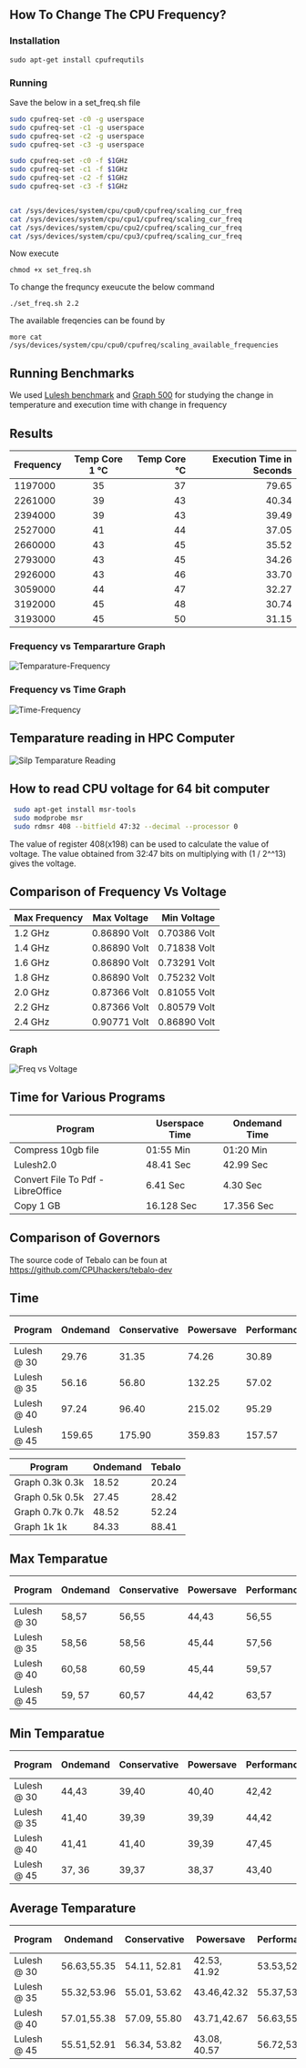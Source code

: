 

## How To Change The CPU Frequency?

### Installation

```
sudo apt-get install cpufrequtils
```

### Running

Save the below in a set_freq.sh file
```sh
sudo cpufreq-set -c0 -g userspace
sudo cpufreq-set -c1 -g userspace
sudo cpufreq-set -c2 -g userspace
sudo cpufreq-set -c3 -g userspace

sudo cpufreq-set -c0 -f $1GHz
sudo cpufreq-set -c1 -f $1GHz
sudo cpufreq-set -c2 -f $1GHz
sudo cpufreq-set -c3 -f $1GHz


cat /sys/devices/system/cpu/cpu0/cpufreq/scaling_cur_freq
cat /sys/devices/system/cpu/cpu1/cpufreq/scaling_cur_freq
cat /sys/devices/system/cpu/cpu2/cpufreq/scaling_cur_freq
cat /sys/devices/system/cpu/cpu3/cpufreq/scaling_cur_freq

```

Now execute 

```
chmod +x set_freq.sh
```

To change the frequncy exeucute the below command

```
./set_freq.sh 2.2
```

The available freqencies can be found by 

```
more cat /sys/devices/system/cpu/cpu0/cpufreq/scaling_available_frequencies
```

## Running Benchmarks

We used [Lulesh benchmark](https://codesign.llnl.gov/lulesh.php)  and [Graph 500](http://www.graph500.org/) for studying the change in temperature and execution time with change in frequency

## Results

| Frequency  | Temp Core 1 ℃ | Temp Core ℃ | Execution Time  in Seconds |
| ------------- |:-------------:| -----:| ----:|
| 1197000 | 35 | 37 | 79.65 |
| 2261000 | 39 | 43 | 40.34 |
| 2394000 | 39 | 43 | 39.49 |
| 2527000 | 41 | 44 | 37.05 |
| 2660000 | 43 | 45 | 35.52 |
| 2793000 | 43 | 45 | 34.26 |
| 2926000 | 43 | 46 | 33.70 |
| 3059000 | 44 | 47 | 32.27 |
| 3192000 | 45 | 48 | 30.74 |
| 3193000 | 45 | 50 | 31.15 |



### Frequency vs Tempararture Graph

![Temparature-Frequency](images/freq-temp.png) 

### Frequency vs Time Graph

![Time-Frequency](images/time-freq.png) 

## Temparature reading in HPC Computer

![Silp Temparature Reading](images/temparature-silp.png)

## How to read CPU voltage for 64 bit computer

```bash
 sudo apt-get install msr-tools
 sudo modprobe msr
 sudo rdmsr 408 --bitfield 47:32 --decimal --processor 0
 ```
 
The value of register 408(x198) can be used to calculate the value of voltage. 
The value obtained from 32:47 bits on multiplying with (1 / 2^^13) gives the voltage.

## Comparison of Frequency Vs Voltage


|Max Frequency| Max Voltage |Min Voltage |
|---------|:-------------:|-------:|
|1.2 GHz|0.86890 Volt|0.70386 Volt|
|1.4 GHz|0.86890 Volt|0.71838 Volt|
|1.6 GHz|0.86890 Volt|0.73291 Volt|
|1.8 GHz|0.86890 Volt|0.75232 Volt|
|2.0 GHz|0.87366 Volt|0.81055 Volt|
|2.2 GHz|0.87366 Volt|0.80579 Volt|
|2.4 GHz|0.90771 Volt|0.86890 Volt|


### Graph

![Freq vs Voltage](images/freqvsvol.png)

## Time for Various Programs 

|Program             |Userspace Time| Ondemand Time|
|--------------------|--------------|--------------|
|Compress 10gb file|01:55 Min|01:20 Min|
|Lulesh2.0|48.41 Sec|42.99 Sec|
|Convert File To Pdf - LibreOffice|6.41 Sec |4.30 Sec|
|Copy 1 GB|16.128 Sec|17.356 Sec|

## Comparison of Governors
The source code of Tebalo can be foun at https://github.com/CPUhackers/tebalo-dev

## Time

|Program       |Ondemand     |Conservative  | Powersave| Performance| Rounder @ 1| Rounder @ 2| Rounder @ 5|
|--------------|-------------|--------------|----------|------------|------------|------------|------------|
|Lulesh @ 30   |29.76		     |31.35         |74.26     |30.89       |43.21       |41.91       |43.46       |
|Lulesh @ 35   |56.16        |56.80         |132.25    |57.02       |79.10       |82.87       |77.30       |
|Lulesh @ 40   |97.24        |96.40         |215.02    |95.29       |136.79      |128.67      |132.02      |
|Lulesh @ 45   |159.65       |175.90        |359.83    |157.57      |217.00      |225.11      |209.52      |


|Program         |Ondemand  |Tebalo  |
|--------------- |----------|---------|
|Graph 0.3k 0.3k |18.52     |20.24    |
|Graph 0.5k 0.5k |27.45     |28.42    |
|Graph 0.7k 0.7k |48.52     |52.24    |
|Graph 1k 1k     |84.33     |88.41    |



## Max Temparatue 

|Program       |Ondemand     |Conservative  |  Powersave|Performance| Rounder @ 1 |Rounder @ 2 |Rounder @ 5 |
|--------------|-------------|--------------|-----------|-----------| ------------|------------|------------|
|Lulesh @ 30   |58,57		 |56,55         |44,43      |56,55      |55,53        |56,55       |55,53       |
|Lulesh @ 35   |58,56        |58,56         |45,44      |57,56      |56,55        |56,55       |55,53       |
|Lulesh @ 40   |60,58        |60,59         |45,44      |59,57      |57,56        |58,56       |57,54       |
|Lulesh @ 45   |59, 57       |60,57         |44,42      |63,57      |57,55        |57,55       |58,56       |



## Min Temparatue


|Program       |Ondemand     |Conservative  |Powersave|Performance| Rounder @ 1|Rounder @ 2|Rounder @ 5|
|--------------|-------------|--------------|---------|-----------|------------|-----------|-----------|
|Lulesh @ 30   |44,43		 |39,40         |40,40    | 42,42     | 41, 41     |41,39	   |39,38      |
|Lulesh @ 35   |41,40        |39,39         |39,39    | 44,42     | 39, 39     |40,39      |41,39      |
|Lulesh @ 40   |41,41     	 |41,40         |39,39    | 47,45     | 40, 40     |41,40      |42,40      |
|Lulesh @ 45   |37, 36       |39,37         |38,37    | 43,40     | 42, 40     |40,39      |41,39      |


## Average Temparature


|Program      	|Ondemand        |Conservative  |Powersave     |Performance | Rounder @ 1  |Rounder @ 2 | Rounder @ 5| 
|--------------|-----------------|--------------|--------------|------------|--------------|------------|------------|
|Lulesh @ 30   |56.63,55.35		 |54.11, 52.81  |42.53, 41.92  |53.53,52.67 | 49.68, 48.22 |49.22,47.97 |49.03,46.55 |
|Lulesh @ 35   |55.32,53.96      |55.01, 53.62  |43.46,42.32   |55.37,53.79 | 49.57, 48.52 |50.04,48.94 |48.36,46.01 |
|Lulesh @ 40   |57.01,55.38      |57.09, 55.80  |43.71,42.67   |56.63,55.08 | 50.79, 49.79 |51.21,50.01 |50.05,47.76 |
|Lulesh @ 45   |55.51,52.91      |56.34, 53.82  |43.08, 40.57  |56.72,53.75 | 50.65, 48.16 |50.99,48.60 |50.68,48.57 |

